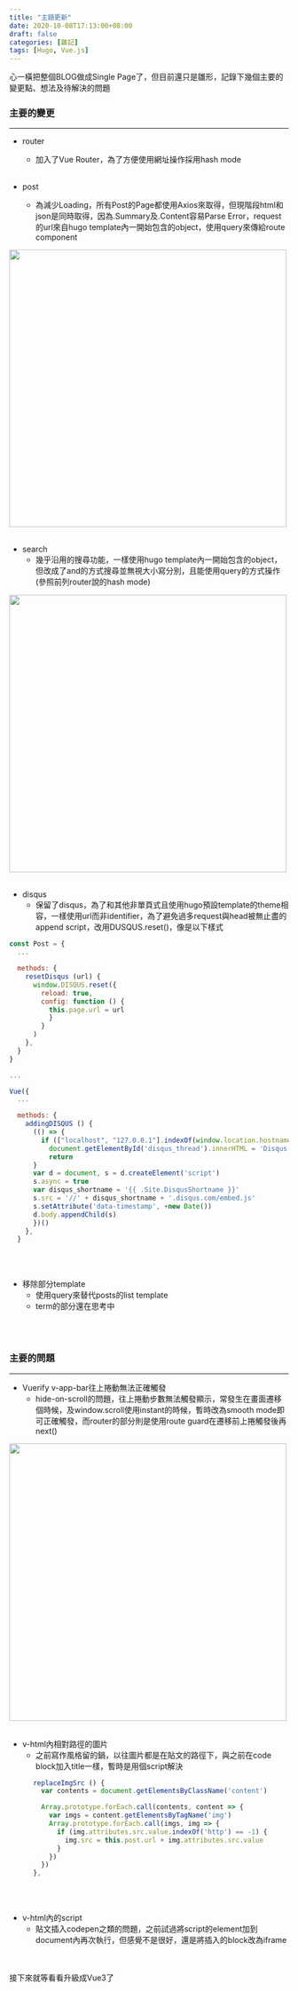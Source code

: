 ```yaml
---
title: "主題更新"
date: 2020-10-08T17:13:00+08:00
draft: false
categories: [雜記]
tags: [Hugo, Vue.js]
---
```

心一橫把整個BLOG做成Single Page了，但目前還只是雛形，記錄下幾個主要的變更點、想法及待解決的問題
<!--more-->
### 主要的變更
---
* router
  * 加入了Vue Router，為了方便使用網址操作採用hash mode
<br></br>

* post
  * 為減少Loading，所有Post的Page都使用Axios來取得，但現階段html和json是同時取得，因為.Summary及.Content容易Parse Error，request的url來自hugo template內一開始包含的object，使用query來傳給route component
  
<img src="0.gif" width="500">
<br></br>


* search
  * 幾乎沿用的搜尋功能，一樣使用hugo template內一開始包含的object，但改成了and的方式搜尋並無視大小寫分別，且能使用query的方式操作(參照前列router說的hash mode)

<img src="1.gif" width="500">
<br></br>

* disqus
  * 保留了disqus，為了和其他非單頁式且使用hugo預設template的theme相容，一樣使用url而非identifier，為了避免過多request與head被無止盡的append script，改用DUSQUS.reset()，像是以下樣式
```js
const Post = {
  ...

  methods: {
    resetDisqus (url) {
      window.DISQUS.reset({
        reload: true,
        config: function () {
          this.page.url = url
          }
        }
      )
    },
  }
}

...

Vue({
  ...

  methods: {
    addingDISQUS () {
      (() => {
        if (["localhost", "127.0.0.1"].indexOf(window.location.hostname) != -1) {
          document.getElementById('disqus_thread').innerHTML = 'Disqus comments not available by default when the website ispreviewed locally.'
          return
      }
      var d = document, s = d.createElement('script')
      s.async = true
      var disqus_shortname = '{{ .Site.DisqusShortname }}'
      s.src = '//' + disqus_shortname + '.disqus.com/embed.js'
      s.setAttribute('data-timestamp', +new Date())
      d.body.appendChild(s)
      })()
    },
  }
```
<br></br>

* 移除部分template
  * 使用query來替代posts的list template
  * term的部分還在思考中

<br></br>
### 主要的問題
---
* Vuerify v-app-bar往上捲動無法正確觸發
  * hide-on-scroll的問題，往上捲動步數無法觸發顯示，常發生在畫面遷移個時候，及window.scroll使用instant的時候，暫時改為smooth mode即可正確觸發，而router的部分則是使用route guard在遷移前上捲觸發後再next()

<img src="2.gif" width="500">
<br></br>

* v-html內相對路徑的圖片
  * 之前寫作風格留的鍋，以往圖片都是在貼文的路徑下，與之前在code block加入title一樣，暫時是用個script解決
  
```js
      replaceImgSrc () {
        var contents = document.getElementsByClassName('content')

        Array.prototype.forEach.call(contents, content => {
          var imgs = content.getElementsByTagName('img')
          Array.prototype.forEach.call(imgs, img => {
            if (img.attributes.src.value.indexOf('http') == -1) {
              img.src = this.post.url + img.attributes.src.value
            }
          })
        })        
      },
```
<br></br>

* v-html內的script
  * 貼文插入codepen之類的問題，之前試過將script的element加到document內再次執行，但感覺不是很好，還是將插入的block改為iframe

<br></br>
接下來就等看看升級成Vue3了